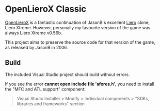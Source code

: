 # OpenLieroX Classic

[OpenLieroX](http://www.openlierox.net/) is a fantastic continuation of JasonB's excellent [Liero](http://www.liero.be/) clone, Liero Xtreme. However, personally my favourite version of the game was always Liero Xtreme v0.56b.

This project aims to preserve the source code for that version of the game, as released by JasonB in 2006.

## Build

The included Visual Studio project should build without errors.

If you see the error **cannot open include file 'afxres.h'**, you need to install the "MFC and ATL support" component:

 > Visual Studio Installer > Modify > Individual components > "SDKs, libraries and frameworks" section
